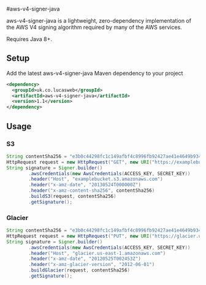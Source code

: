 #aws-v4-signer-java

aws-v4-signer-java is a lightweight, zero-dependency implementation of the AWS V4 signing algorithm required by many of the AWS services. 

Requires Java 8+.

## Setup

Add the latest aws-v4-signer-java Maven dependency to your project

```xml
<dependency>
  <groupId>uk.co.lucasweb</groupId>
  <artifactId>aws-v4-signer-java</artifactId>
  <version>1.1</version>
</dependency>
```

## Usage

### S3

```java
String contentSha256 = "e3b0c44298fc1c149afbf4c8996fb92427ae41e4649b934ca495991b7852b855";
HttpRequest request = new HttpRequest("GET", new URI("https://examplebucket.s3.amazonaws.com?max-keys=2&prefix=J"));
String signature = Signer.builder()
        .awsCredentials(new AwsCredentials(ACCESS_KEY, SECRET_KEY))
        .header("Host", "examplebucket.s3.amazonaws.com")
        .header("x-amz-date", "20130524T000000Z")
        .header("x-amz-content-sha256", contentSha256)
        .buildS3(request, contentSha256)
        .getSignature();
```

### Glacier

```java
String contentSha256 = "e3b0c44298fc1c149afbf4c8996fb92427ae41e4649b934ca495991b7852b855";
HttpRequest request = new HttpRequest("PUT", new URI("https://glacier.us-east-1.amazonaws.com/-/vaults/examplevault"));
String signature = Signer.builder()
        .awsCredentials(new AwsCredentials(ACCESS_KEY, SECRET_KEY))
        .header("Host", "glacier.us-east-1.amazonaws.com")
        .header("x-amz-date", "20120525T002453Z")
        .header("x-amz-glacier-version", "2012-06-01")
        .buildGlacier(request, contentSha256)
        .getSignature();
```